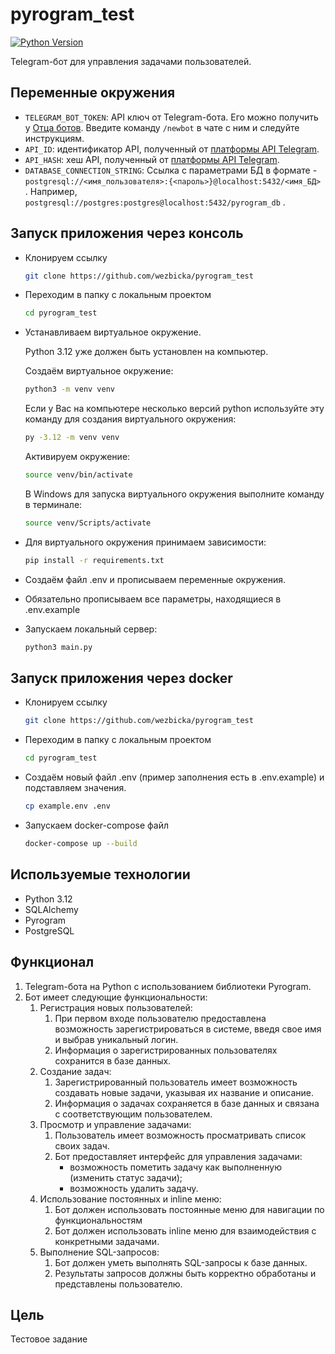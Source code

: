 # pyrogram_test

[![Python Version](https://img.shields.io/badge/Python-3.12-blue.svg?logo=python)](https://www.python.org/downloads/release/python-3210/)

Telegram-бот для управления задачами пользователей.

## Переменные окружения

- `TELEGRAM_BOT_TOKEN`: API ключ от Telegram-бота. Его можно получить у [Отца ботов](https://telegram.me/botfather). Введите команду `/newbot` в чате с ним и следуйте инструкциям.
- `API_ID`: идентификатор API, полученный от [платформы API Telegram](https://my.telegram.org/apps).
- `API_HASH`: хеш API, полученный от [платформы API Telegram](https://my.telegram.org/apps).
- `DATABASE_CONNECTION_STRING`: Ссылка с параметрами БД в формате - `postgresql://<имя_пользователя>:{<пароль>}@localhost:5432/<имя_БД>` . Например, `postgresql://postgres:postgres@localhost:5432/pyrogram_db` .

## Запуск приложения через консоль

- Клонируем ссылку

  ```bash
  git clone https://github.com/wezbicka/pyrogram_test
  ```
- Переходим в папку с локальным проектом

  ```bash
  cd pyrogram_test
  ```
- Устанавливаем виртуальное окружение.
  
  Python 3.12 уже должен быть установлен на компьютер.

  Создаём виртуальное окружение:
  ```bash
  python3 -m venv venv
  ```

  Если у Вас на компьютере несколько версий python используйте эту команду для создания виртуального окружения:
  ```bash
  py -3.12 -m venv venv
  ```
  Активируем окружение:
  ```bash
  source venv/bin/activate
  ```
  В Windows для запуска виртуального окружения выполните команду в терминале:
  ```bash
  source venv/Scripts/activate
  ```
- Для виртуального окружения принимаем зависимости:
  ```bash
  pip install -r requirements.txt
  ```
- Создаём файл .env и прописываем переменные окружения.
- Обязательно прописываем все параметры, находящиеся в .env.example

- Запускаем локальный сервер:
  ```bash
  python3 main.py
  ```

## Запуск приложения через docker

- Клонируем ссылку

  ```bash
  git clone https://github.com/wezbicka/pyrogram_test
  ```

- Переходим в папку с локальным проектом

  ```bash
  cd pyrogram_test
  ```

- Создаём новый файл .env (пример заполнения есть в .env.example) и подставляем значения.

  ```bash
  cp example.env .env
  ```
- Запускаем docker-compose файл

  ```bash
  docker-compose up --build
  ```

## Используемые технологии
- Python 3.12
- SQLAlchemy
- Pyrogram
- PostgreSQL

## Функционал

1. Telegram-бота на Python с использованием библиотеки Pyrogram.
2. Бот имеет следующие функциональности:
    1. Регистрация новых пользователей:
        1. При первом входе пользователю предоставлена возможность зарегистрироваться в системе, введя свое имя и выбрав уникальный логин.
        2. Информация о зарегистрированных пользователях сохранится в базе данных.
    2. Создание задач:
        1. Зарегистрированный пользователь имеет возможность создавать новые задачи, указывая их название и описание.
        2. Информация о задачах сохраняется в базе данных и связана с соответствующим пользователем.
    3. Просмотр и управление задачами:
        1. Пользователь имеет возможность просматривать список своих задач.
        2. Бот предоставляет интерфейс для управления задачами:
            - возможность пометить задачу как выполненную (изменить статус задачи);
            - возможность удалить задачу.
    4. Использование постоянных и inline меню:
        1. Бот должен использовать постоянные меню для навигации по функциональностям
        2. Бот должен использовать inline меню для взаимодействия с конкретными задачами.
    5. Выполнение SQL-запросов:
        1. Бот должен уметь выполнять SQL-запросы к базе данных.
        2. Результаты запросов должны быть корректно обработаны и представлены пользователю.

## Цель

Тестовое задание
